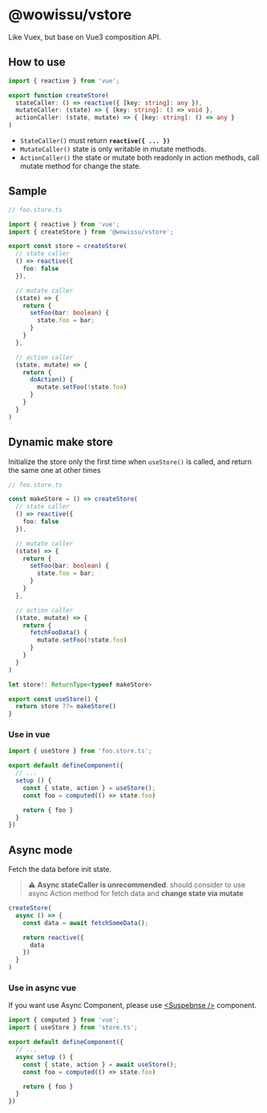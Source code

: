 # @wowissu/vstore

Like Vuex, but base on Vue3 composition API.

## How to use

```typescript
import { reactive } from 'vue';

export function createStore(
  stateCaller: () => reactive({ [key: string]: any }),
  mutateCaller: (state) => { [key: string]: () => void },
  actionCaller: (state, mutate) => { [key: string]: () => any }
)
```

* `StateCaller()` must return **`reactive({ ... })`**
* `MutateCaller()` state is only writable in mutate methods.
* `ActionCaller()` the state or mutate both readonly in action methods, call mutate method for change the state.

## Sample

```typescript
// foo.store.ts

import { reactive } from 'vue';
import { createStore } from '@wowissu/vstore';

export const store = createStore(
  // state caller
  () => reactive({
    foo: false
  }),

  // mutate caller
  (state) => {
    return {
      setFoo(bar: boolean) {
        state.foo = bar;
      }
    }
  },

  // action caller
  (state, mutate) => {
    return {
      doAction() {
        mutate.setFoo(!state.foo)
      }
    }
  }
)
```

## Dynamic make store

Initialize the store only the first time when `useStore()` is called, and return the same one at other times

```typescript
// foo.store.ts

const makeStore = () => createStore(
  // state caller
  () => reactive({
    foo: false
  }),

  // mutate caller
  (state) => {
    return {
      setFoo(bar: boolean) {
        state.foo = bar;
      }
    }
  },

  // action caller
  (state, mutate) => {
    return {
      fetchFooData() {
        mutate.setFoo(!state.foo)
      }
    }
  }
)

let store!: ReturnType<typeof makeStore>

export const useStore() {
  return store ??= makeStore()
}
```

### Use in vue

```typescript
import { useStore } from 'foo.store.ts';

export default defineComponent({
  // ...
  setup () {
    const { state, action } = useStore();
    const foo = computed(() => state.foo)

    return { foo }
  }
})
```

## Async mode

Fetch the data before init state.

> :warning: **Async stateCaller is unrecommended**. should consider to use async Action method for fetch data and **change state via mutate**

```typescript
createStore(
  async () => {
    const data = await fetchSomeData();

    return reactive({
      data
    })
  }
)
```

### Use in async vue

If you want use Async Component, please use [\<Suspebnse \/\>](https://v3.vuejs.org/guide/migration/suspense.html) component.

```typescript
import { computed } from 'vue';
import { useStore } from 'store.ts';

export default defineComponent({
  // ...
  async setup () {
    const { state, action } = await useStore();
    const foo = computed(() => state.foo)

    return { foo }
  }
})
```
